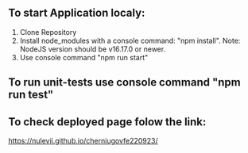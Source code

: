 ## To start Application localy:
1) Clone Repository
2) Install node_modules with a console command: "npm install". Note: NodeJS version should be v16.17.0 or newer.
3) Use console command "npm run start"

## To run unit-tests use console command "npm run test"

## To check deployed page folow the link: 
https://nulevii.github.io/cherniugovfe220923/
